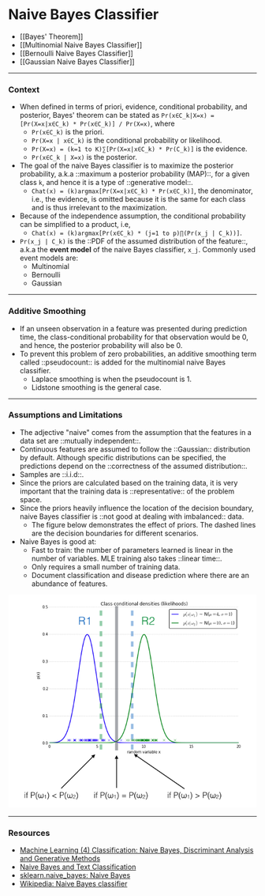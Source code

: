 # Naive Bayes Classifier

* [[Bayes' Theorem]]
* [[Multinomial Naive Bayes Classifier]]
* [[Bernoulli Naive Bayes Classifier]]
* [[Gaussian Naive Bayes Classifier]]

----

### Context   

* When defined in terms of priori, evidence, conditional probability, and posterior, Bayes' theorem can be stated as `Pr(x∈C_k|X=x) = [Pr(X=x|x∈C_k) * Pr(x∈C_k)] / Pr(X=x)`, where
    * `Pr(x∈C_k)` is the priori.
    * `Pr(X=x | x∈C_k)` is the conditional probability or likelihood.
    * `Pr(X=x) = (k=1 to K)∑[Pr(X=x|x∈C_k) * Pr(C_k)]` is the evidence.
    * `Pr(x∈C_k | X=x)` is the posterior.
* The goal of the naive Bayes classifier is to maximize the posterior probability, a.k.a ::maximum a posterior probability (MAP)::, for a given class `k`, and hence it is a type of ::generative model::.
    * `Chat(x) = (k)argmax[Pr(X=x|x∈C_k) * Pr(x∈C_k)]`, the denominator, i.e., the evidence, is omitted because it is the same for each class and is thus irrelevant to the maximization.
* Because of the independence assumption, the conditional probability can be simplified to a product, i.e,
    * `Chat(x) = (k)argmax[Pr(x∈C_k) * (j=1 to p)∏(Pr(x_j | C_k))]`.
* `Pr(x_j | C_k)` is the ::PDF of the assumed distribution of the feature::, a.k.a the **event model** of the naive Bayes classifier,  `x_j`. Commonly used event models are:
    * Multinomial
    * Bernoulli
    * Gaussian

----

### Additive Smoothing

* If an unseen observation in a feature was presented during prediction time, the class-conditional probability for that observation would be 0, and hence, the posterior probability will also be 0.
* To prevent this problem of zero probabilities, an additive smoothing term called ::pseudocount:: is added for the multinomial naive Bayes classifier.
    * Laplace smoothing is when the pseudocount is 1.
    * Lidstone smoothing is the general case.

----

### Assumptions and Limitations

* The adjective "naive" comes from the assumption that the features in a data set are ::mutually independent::.
* Continuous features are assumed to follow the ::Gaussian:: distribution by default. Although specific distributions can be specified, the predictions depend on the ::correctness of the assumed distribution::.
* Samples are ::i.i.d::.
* Since the priors are calculated based on the training data, it is very important that the training data is ::representative:: of the problem space.
* Since the priors heavily influence the location of the decision boundary, naive Bayes classifier is ::not good at dealing with imbalanced:: data.
    * The figure below demonstrates the effect of priors. The dashed lines are the decision boundaries for different scenarios.
* Naive Bayes is good at:
    * Fast to train: the number of parameters learned is linear in the number of variables. MLE training also takes ::linear time::.
    * Only requires a small number of training data.
    * Document classification and disease prediction where there are an abundance of features.

![](Images/effect_priors_1.png)

----

### Resources

* [Machine Learning (4) Classification: Naive Bayes, Discriminant Analysis and Generative Methods](https://liyanxu.blog/2018/10/28/naive-bayes-discriminant-analysis/)
* [Naive Bayes and Text Classification](https://sebastianraschka.com/Articles/2014_naive_bayes_1.html)
* [sklearn.naive_bayes: Naive Bayes](https://scikit-learn.org/stable/modules/classes.html#module-sklearn.naive_bayes)
* [Wikipedia: Naive Bayes classifier](https://en.wikipedia.org/wiki/Naive_Bayes_classifier#Multinomial_naive_Bayes)

